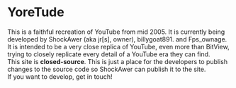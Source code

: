 # YoreTude
This is a faithful recreation of YouTube from mid  2005. It is currently being developed by ShockAwer (aka jr[s], owner), billygoat891. and Fps_ownage.<br>
It is intended to be a very close replica of YouTube, even more than BitView, trying to closely replicate every detail of a YouTube era they can find.<br> 
This site is <b>closed-source</b>. This is just a place for the developers to publish changes to the source code so ShockAwer can publish it to the site.<br>If you want to develop, get in touch!
